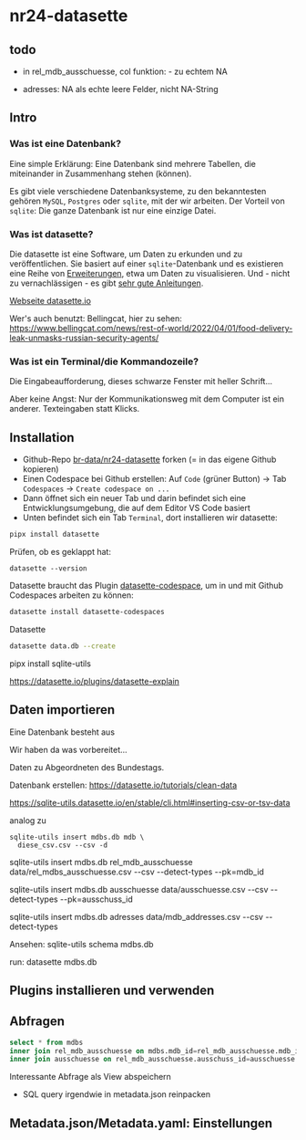 # nr24-datasette

## todo

- in rel_mdb_ausschuesse, col funktion: - zu echtem NA

- adresses: NA als echte leere Felder, nicht NA-String

## Intro

### Was ist eine Datenbank?

Eine simple Erklärung: Eine Datenbank sind mehrere Tabellen, die miteinander in Zusammenhang stehen (können).

Es gibt viele verschiedene Datenbanksysteme, zu den bekanntesten gehören `MySQL`, `Postgres` oder `sqlite`, mit der wir arbeiten. 
Der Vorteil von `sqlite`: Die ganze Datenbank ist nur eine einzige Datei. 


### Was ist datasette?

Die datasette ist eine Software, um Daten zu erkunden und zu veröffentlichen. 
Sie basiert auf einer `sqlite`-Datenbank und es existieren eine Reihe von [Erweiterungen](https://datasette.io/plugins), etwa um Daten zu visualisieren. 
Und - nicht zu vernachlässigen - es gibt [sehr gute Anleitungen](https://datasette.io/tutorials). 

[Webseite datasette.io](https://datasette.io/)

Wer's auch benutzt: Bellingcat, hier zu sehen: https://www.bellingcat.com/news/rest-of-world/2022/04/01/food-delivery-leak-unmasks-russian-security-agents/

### Was ist ein Terminal/die Kommandozeile?

Die Eingabeaufforderung, dieses schwarze Fenster mit heller Schrift...  

Aber keine Angst: Nur der Kommunikationsweg mit dem Computer ist ein anderer. Texteingaben statt Klicks. 

## Installation

- Github-Repo [br-data/nr24-datasette](https://github.com/br-data/nr24-datasette) forken (= in das eigene Github kopieren)
- Einen Codespace bei Github erstellen: Auf `Code` (grüner Button) -> Tab `Codespaces` -> `Create codespace on ...`
- Dann öffnet sich ein neuer Tab und darin befindet sich eine Entwicklungsumgebung, die auf dem Editor VS Code basiert
- Unten befindet sich ein Tab `Terminal`, dort installieren wir datasette:

```bash
pipx install datasette
```

Prüfen, ob es geklappt hat: 

```
datasette --version
```

Datasette braucht das Plugin [datasette-codespace](https://datasette.io/plugins/datasette-codespaces), um in und mit Github Codespaces arbeiten zu können:

```bash
datasette install datasette-codespaces
```

Datasette 
```bash
datasette data.db --create
```


pipx install sqlite-utils

https://datasette.io/plugins/datasette-explain


## Daten importieren

Eine Datenbank besteht aus  

Wir haben da was vorbereitet...

Daten zu Abgeordneten des Bundestags.

Datenbank erstellen: https://datasette.io/tutorials/clean-data

https://sqlite-utils.datasette.io/en/stable/cli.html#inserting-csv-or-tsv-data

analog zu 

```
sqlite-utils insert mdbs.db mdb \
  diese_csv.csv --csv -d
```


sqlite-utils insert mdbs.db rel_mdb_ausschuesse data/rel_mdbs_ausschuesse.csv --csv --detect-types --pk=mdb_id  

sqlite-utils insert mdbs.db ausschuesse data/ausschuesse.csv --csv --detect-types --pk=ausschuss_id 

sqlite-utils insert mdbs.db adresses data/mdb_addresses.csv --csv --detect-types   

Ansehen:  sqlite-utils schema mdbs.db


run: datasette mdbs.db

## Plugins installieren und verwenden

## Abfragen


```sql
select * from mdbs 
inner join rel_mdb_ausschuesse on mdbs.mdb_id=rel_mdb_ausschuesse.mdb_id
inner join ausschuesse on rel_mdb_ausschuesse.ausschuss_id=ausschuesse.ausschuss_id
```

Interessante Abfrage als View abspeichern
- SQL query irgendwie in metadata.json reinpacken


## Metadata.json/Metadata.yaml: Einstellungen

